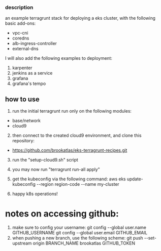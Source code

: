 ### description

an example terragrunt stack for deploying a eks cluster, with the following basic add-ons:
* vpc-cni
* coredns
* alb-ingress-controller
* external-dns

I will also add the following examples to deployment:
1. karpenter
2. jenkins as a service
3. grafana
4. grafana's tempo


## how to use
1. run the initial terragrunt run only on the following modules:
* base/network
* cloud9

2. then connect to the created cloud9 environment, and clone this repository:
* https://github.com/brookatlas/eks-terragrunt-recipes.git

3. run the "setup-cloud9.sh" script
4. you may now run "terragrunt run-all apply"
5. get the kubeconfig via the following command:
aws eks update-kubeconfig --region region-code --name my-cluster

6. happy k8s operations!


# notes on accessing github:
1. make sure to config your username:
git config --global user.name GITHUB_USERNAME
git config --global user.email GITHUB_EMAIL
2. when pushing a new branch, use the following scheme:
git push --set-upstream origin BRANCH_NAME brookatlas GITHUB_TOKEN
